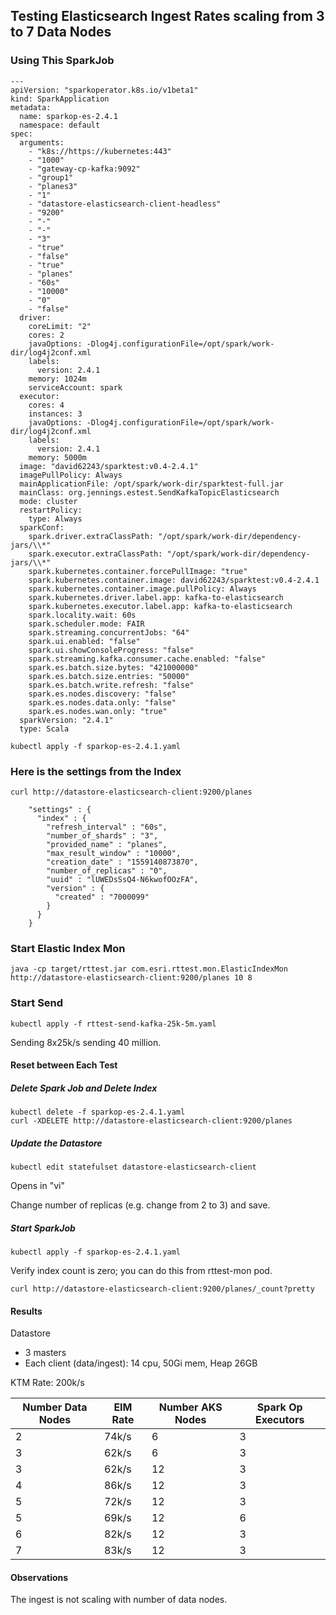 ## Testing Elasticsearch Ingest Rates scaling from 3 to 7 Data Nodes

### Using This SparkJob

```
---
apiVersion: "sparkoperator.k8s.io/v1beta1"
kind: SparkApplication
metadata:
  name: sparkop-es-2.4.1
  namespace: default
spec:
  arguments:
    - "k8s://https://kubernetes:443"
    - "1000"
    - "gateway-cp-kafka:9092"
    - "group1"
    - "planes3"
    - "1"
    - "datastore-elasticsearch-client-headless"
    - "9200"
    - "-"
    - "-"
    - "3"
    - "true"
    - "false"
    - "true"
    - "planes"
    - "60s"
    - "10000"
    - "0"
    - "false"
  driver:
    coreLimit: "2"
    cores: 2
    javaOptions: -Dlog4j.configurationFile=/opt/spark/work-dir/log4j2conf.xml
    labels:
      version: 2.4.1
    memory: 1024m
    serviceAccount: spark
  executor:
    cores: 4
    instances: 3
    javaOptions: -Dlog4j.configurationFile=/opt/spark/work-dir/log4j2conf.xml
    labels:
      version: 2.4.1
    memory: 5000m
  image: "david62243/sparktest:v0.4-2.4.1"
  imagePullPolicy: Always
  mainApplicationFile: /opt/spark/work-dir/sparktest-full.jar
  mainClass: org.jennings.estest.SendKafkaTopicElasticsearch
  mode: cluster
  restartPolicy:
    type: Always
  sparkConf:
    spark.driver.extraClassPath: "/opt/spark/work-dir/dependency-jars/\\*"
    spark.executor.extraClassPath: "/opt/spark/work-dir/dependency-jars/\\*"
    spark.kubernetes.container.forcePullImage: "true"
    spark.kubernetes.container.image: david62243/sparktest:v0.4-2.4.1
    spark.kubernetes.container.image.pullPolicy: Always
    spark.kubernetes.driver.label.app: kafka-to-elasticsearch
    spark.kubernetes.executor.label.app: kafka-to-elasticsearch
    spark.locality.wait: 60s
    spark.scheduler.mode: FAIR
    spark.streaming.concurrentJobs: "64"
    spark.ui.enabled: "false"
    spark.ui.showConsoleProgress: "false"
    spark.streaming.kafka.consumer.cache.enabled: "false"
    spark.es.batch.size.bytes: "421000000"
    spark.es.batch.size.entries: "50000"
    spark.es.batch.write.refresh: "false"
    spark.es.nodes.discovery: "false"
    spark.es.nodes.data.only: "false"
    spark.es.nodes.wan.only: "true"
  sparkVersion: "2.4.1"
  type: Scala
  ```


```
kubectl apply -f sparkop-es-2.4.1.yaml
```

### Here is the settings from the Index

```
curl http://datastore-elasticsearch-client:9200/planes
```

```
    "settings" : {
      "index" : {
        "refresh_interval" : "60s",
        "number_of_shards" : "3",
        "provided_name" : "planes",
        "max_result_window" : "10000",
        "creation_date" : "1559140873870",
        "number_of_replicas" : "0",
        "uuid" : "lUWEDsSsQ4-N6kwofOOzFA",
        "version" : {
          "created" : "7000099"
        }
      }
    }
```


### Start Elastic Index Mon

```
java -cp target/rttest.jar com.esri.rttest.mon.ElasticIndexMon http://datastore-elasticsearch-client:9200/planes 10 8
```

### Start Send

```
kubectl apply -f rttest-send-kafka-25k-5m.yaml
```
Sending 8x25k/s sending 40 million.  

#### Reset between Each Test

##### Delete Spark Job and Delete Index

```
kubectl delete -f sparkop-es-2.4.1.yaml
curl -XDELETE http://datastore-elasticsearch-client:9200/planes
```

##### Update the Datastore 

```
kubectl edit statefulset datastore-elasticsearch-client
```

Opens in "vi"

Change number of replicas (e.g. change from 2 to 3) and save.  

##### Start SparkJob 

```
kubectl apply -f sparkop-es-2.4.1.yaml
```

Verify index count is zero; you can do this from rttest-mon pod.

```
curl http://datastore-elasticsearch-client:9200/planes/_count?pretty
```

#### Results

Datastore
- 3 masters
- Each client (data/ingest): 14 cpu, 50Gi mem, Heap 26GB


KTM Rate: 200k/s


|Number Data Nodes|EIM Rate|Number AKS Nodes|Spark Op Executors|
|-----------------|--------|----------------|------------------|
|2                |74k/s   |6               |3                 |
|3                |62k/s   |6               |3                 |
|3                |62k/s   |12              |3                 |
|4                |86k/s   |12              |3                 |
|5                |72k/s   |12              |3                 |
|5                |69k/s   |12              |6                 |
|6                |82k/s   |12              |3                 |
|7                |83k/s   |12              |3                 |


#### Observations

The ingest is not scaling with number of data nodes.  

